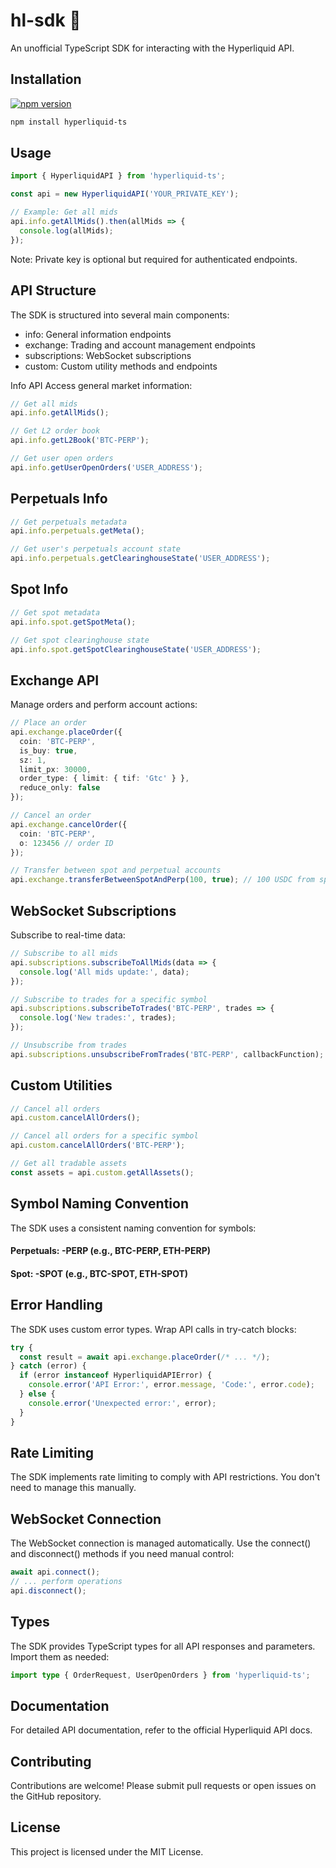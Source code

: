 # hl-sdk 🍧

An unofficial TypeScript SDK for interacting with the Hyperliquid API.

## Installation
[![npm version](https://badge.fury.io/js/hyperliquid-ts.svg)](https://badge.fury.io/js/hyperliquid-ts)
```bash
npm install hyperliquid-ts
```

## Usage
```typescript
import { HyperliquidAPI } from 'hyperliquid-ts';

const api = new HyperliquidAPI('YOUR_PRIVATE_KEY');

// Example: Get all mids
api.info.getAllMids().then(allMids => {
  console.log(allMids);
});
```
Note: Private key is optional but required for authenticated endpoints.

## API Structure
The SDK is structured into several main components:

- info: General information endpoints
- exchange: Trading and account management endpoints
- subscriptions: WebSocket subscriptions
- custom: Custom utility methods and endpoints

Info API
Access general market information:
```typescript
// Get all mids
api.info.getAllMids();

// Get L2 order book
api.info.getL2Book('BTC-PERP');

// Get user open orders
api.info.getUserOpenOrders('USER_ADDRESS');
```

## Perpetuals Info
```typescript
// Get perpetuals metadata
api.info.perpetuals.getMeta();

// Get user's perpetuals account state
api.info.perpetuals.getClearinghouseState('USER_ADDRESS');
```

## Spot Info
```typescript
// Get spot metadata
api.info.spot.getSpotMeta();

// Get spot clearinghouse state
api.info.spot.getSpotClearinghouseState('USER_ADDRESS');
```

## Exchange API
Manage orders and perform account actions:
```typescript
// Place an order
api.exchange.placeOrder({
  coin: 'BTC-PERP',
  is_buy: true,
  sz: 1,
  limit_px: 30000,
  order_type: { limit: { tif: 'Gtc' } },
  reduce_only: false
});

// Cancel an order
api.exchange.cancelOrder({
  coin: 'BTC-PERP',
  o: 123456 // order ID
});

// Transfer between spot and perpetual accounts
api.exchange.transferBetweenSpotAndPerp(100, true); // 100 USDC from spot to perp
```

## WebSocket Subscriptions
Subscribe to real-time data:
```typescript
// Subscribe to all mids
api.subscriptions.subscribeToAllMids(data => {
  console.log('All mids update:', data);
});

// Subscribe to trades for a specific symbol
api.subscriptions.subscribeToTrades('BTC-PERP', trades => {
  console.log('New trades:', trades);
});

// Unsubscribe from trades
api.subscriptions.unsubscribeFromTrades('BTC-PERP', callbackFunction);
```

## Custom Utilities
```typescript
// Cancel all orders
api.custom.cancelAllOrders();

// Cancel all orders for a specific symbol
api.custom.cancelAllOrders('BTC-PERP');

// Get all tradable assets
const assets = api.custom.getAllAssets();
```

## Symbol Naming Convention
The SDK uses a consistent naming convention for symbols:

#### Perpetuals: <coin>-PERP (e.g., BTC-PERP, ETH-PERP)
#### Spot: <coin>-SPOT (e.g., BTC-SPOT, ETH-SPOT)

## Error Handling
The SDK uses custom error types. Wrap API calls in try-catch blocks:
```typescript
try {
  const result = await api.exchange.placeOrder(/* ... */);
} catch (error) {
  if (error instanceof HyperliquidAPIError) {
    console.error('API Error:', error.message, 'Code:', error.code);
  } else {
    console.error('Unexpected error:', error);
  }
}
```

## Rate Limiting
The SDK implements rate limiting to comply with API restrictions. You don't need to manage this manually.

## WebSocket Connection
The WebSocket connection is managed automatically. Use the connect() and disconnect() methods if you need manual control:
```typescript
await api.connect();
// ... perform operations
api.disconnect();
```

## Types
The SDK provides TypeScript types for all API responses and parameters. Import them as needed:
```typescript
import type { OrderRequest, UserOpenOrders } from 'hyperliquid-ts';
```

## Documentation
For detailed API documentation, refer to the official Hyperliquid API docs.

## Contributing
Contributions are welcome! Please submit pull requests or open issues on the GitHub repository.

## License
This project is licensed under the MIT License.
